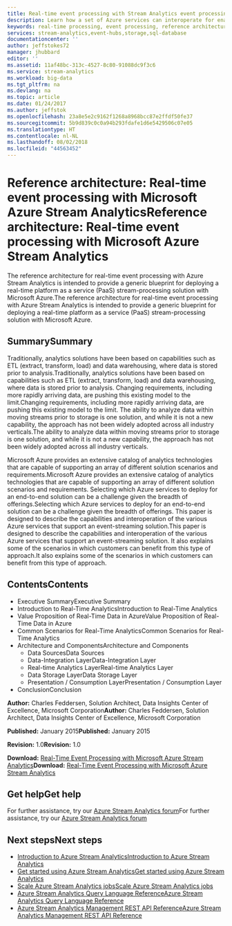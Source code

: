 ```yaml
---
title: Real-time event processing with Stream Analytics event processing | Microsoft Docs
description: Learn how a set of Azure services can interoperate for enabling real-time event processing and analytics.
keywords: real-time processing, event processing, reference architecture
services: stream-analytics,event-hubs,storage,sql-database
documentationcenter: ''
author: jeffstokes72
manager: jhubbard
editor: ''
ms.assetid: 11af48bc-313c-4527-8c80-91088dc9f3c6
ms.service: stream-analytics
ms.workload: big-data
ms.tgt_pltfrm: na
ms.devlang: na
ms.topic: article
ms.date: 01/24/2017
ms.author: jeffstok
ms.openlocfilehash: 23a8e5e2c9162f1268a8968bcc87e2ffdf50fe37
ms.sourcegitcommit: 5b9d839c0c0a94b293fdafe1d6e5429506c07e05
ms.translationtype: HT
ms.contentlocale: nl-NL
ms.lasthandoff: 08/02/2018
ms.locfileid: "44563452"
---
```

# <a name="reference-architecture-real-time-event-processing-with-microsoft-azure-stream-analytics"></a><span data-ttu-id="483f9-104">Reference architecture: Real-time event processing with Microsoft Azure Stream Analytics</span><span class="sxs-lookup"><span data-stu-id="483f9-104">Reference architecture: Real-time event processing with Microsoft Azure Stream Analytics</span></span>
<span data-ttu-id="483f9-105">The reference architecture for real-time event processing with Azure Stream Analytics is intended to provide a generic blueprint for deploying a real-time platform as a service (PaaS) stream-processing solution with Microsoft Azure.</span><span class="sxs-lookup"><span data-stu-id="483f9-105">The reference architecture for real-time event processing with Azure Stream Analytics is intended to provide a generic blueprint for deploying a real-time platform as a service (PaaS) stream-processing solution with Microsoft Azure.</span></span>

## <a name="summary"></a><span data-ttu-id="483f9-106">Summary</span><span class="sxs-lookup"><span data-stu-id="483f9-106">Summary</span></span>
<span data-ttu-id="483f9-107">Traditionally, analytics solutions have been based on capabilities such as ETL (extract, transform, load) and data warehousing, where data is stored prior to analysis.</span><span class="sxs-lookup"><span data-stu-id="483f9-107">Traditionally, analytics solutions have been based on capabilities such as ETL (extract, transform, load) and data warehousing, where data is stored prior to analysis.</span></span> <span data-ttu-id="483f9-108">Changing requirements, including more rapidly arriving data, are pushing this existing model to the limit.</span><span class="sxs-lookup"><span data-stu-id="483f9-108">Changing requirements, including more rapidly arriving data, are pushing this existing model to the limit.</span></span> <span data-ttu-id="483f9-109">The ability to analyze data within moving streams prior to storage is one solution, and while it is not a new capability, the approach has not been widely adopted across all industry verticals.</span><span class="sxs-lookup"><span data-stu-id="483f9-109">The ability to analyze data within moving streams prior to storage is one solution, and while it is not a new capability, the approach has not been widely adopted across all industry verticals.</span></span> 

<span data-ttu-id="483f9-110">Microsoft Azure provides an extensive catalog of analytics technologies that are capable of supporting an array of different solution scenarios and requirements.</span><span class="sxs-lookup"><span data-stu-id="483f9-110">Microsoft Azure provides an extensive catalog of analytics technologies that are capable of supporting an array of different solution scenarios and requirements.</span></span> <span data-ttu-id="483f9-111">Selecting which Azure services to deploy for an end-to-end solution can be a challenge given the breadth of offerings.</span><span class="sxs-lookup"><span data-stu-id="483f9-111">Selecting which Azure services to deploy for an end-to-end solution can be a challenge given the breadth of offerings.</span></span> <span data-ttu-id="483f9-112">This paper is designed to describe the capabilities and interoperation of the various Azure services that support an event-streaming solution.</span><span class="sxs-lookup"><span data-stu-id="483f9-112">This paper is designed to describe the capabilities and interoperation of the various Azure services that support an event-streaming solution.</span></span> <span data-ttu-id="483f9-113">It also explains some of the scenarios in which customers can benefit from this type of approach.</span><span class="sxs-lookup"><span data-stu-id="483f9-113">It also explains some of the scenarios in which customers can benefit from this type of approach.</span></span>

## <a name="contents"></a><span data-ttu-id="483f9-114">Contents</span><span class="sxs-lookup"><span data-stu-id="483f9-114">Contents</span></span>
* <span data-ttu-id="483f9-115">Executive Summary</span><span class="sxs-lookup"><span data-stu-id="483f9-115">Executive Summary</span></span>
* <span data-ttu-id="483f9-116">Introduction to Real-Time Analytics</span><span class="sxs-lookup"><span data-stu-id="483f9-116">Introduction to Real-Time Analytics</span></span>
* <span data-ttu-id="483f9-117">Value Proposition of Real-Time Data in Azure</span><span class="sxs-lookup"><span data-stu-id="483f9-117">Value Proposition of Real-Time Data in Azure</span></span>
* <span data-ttu-id="483f9-118">Common Scenarios for Real-Time Analytics</span><span class="sxs-lookup"><span data-stu-id="483f9-118">Common Scenarios for Real-Time Analytics</span></span>
* <span data-ttu-id="483f9-119">Architecture and Components</span><span class="sxs-lookup"><span data-stu-id="483f9-119">Architecture and Components</span></span>
  * <span data-ttu-id="483f9-120">Data Sources</span><span class="sxs-lookup"><span data-stu-id="483f9-120">Data Sources</span></span>
  * <span data-ttu-id="483f9-121">Data-Integration Layer</span><span class="sxs-lookup"><span data-stu-id="483f9-121">Data-Integration Layer</span></span>
  * <span data-ttu-id="483f9-122">Real-time Analytics Layer</span><span class="sxs-lookup"><span data-stu-id="483f9-122">Real-time Analytics Layer</span></span>
  * <span data-ttu-id="483f9-123">Data Storage Layer</span><span class="sxs-lookup"><span data-stu-id="483f9-123">Data Storage Layer</span></span>
  * <span data-ttu-id="483f9-124">Presentation / Consumption Layer</span><span class="sxs-lookup"><span data-stu-id="483f9-124">Presentation / Consumption Layer</span></span>
* <span data-ttu-id="483f9-125">Conclusion</span><span class="sxs-lookup"><span data-stu-id="483f9-125">Conclusion</span></span>

<span data-ttu-id="483f9-126">**Author:** Charles Feddersen, Solution Architect, Data Insights Center of Excellence, Microsoft Corporation</span><span class="sxs-lookup"><span data-stu-id="483f9-126">**Author:** Charles Feddersen, Solution Architect, Data Insights Center of Excellence, Microsoft Corporation</span></span>

<span data-ttu-id="483f9-127">**Published:** January 2015</span><span class="sxs-lookup"><span data-stu-id="483f9-127">**Published:** January 2015</span></span>

<span data-ttu-id="483f9-128">**Revision:** 1.0</span><span class="sxs-lookup"><span data-stu-id="483f9-128">**Revision:** 1.0</span></span>

<span data-ttu-id="483f9-129">**Download:** [Real-Time Event Processing with Microsoft Azure Stream Analytics](http://download.microsoft.com/download/6/2/3/623924DE-B083-4561-9624-C1AB62B5F82B/real-time-event-processing-with-microsoft-azure-stream-analytics.pdf)</span><span class="sxs-lookup"><span data-stu-id="483f9-129">**Download:** [Real-Time Event Processing with Microsoft Azure Stream Analytics](http://download.microsoft.com/download/6/2/3/623924DE-B083-4561-9624-C1AB62B5F82B/real-time-event-processing-with-microsoft-azure-stream-analytics.pdf)</span></span>

## <a name="get-help"></a><span data-ttu-id="483f9-130">Get help</span><span class="sxs-lookup"><span data-stu-id="483f9-130">Get help</span></span>
<span data-ttu-id="483f9-131">For further assistance, try our [Azure Stream Analytics forum](https://social.msdn.microsoft.com/Forums/en-US/home?forum=AzureStreamAnalytics)</span><span class="sxs-lookup"><span data-stu-id="483f9-131">For further assistance, try our [Azure Stream Analytics forum](https://social.msdn.microsoft.com/Forums/en-US/home?forum=AzureStreamAnalytics)</span></span>

## <a name="next-steps"></a><span data-ttu-id="483f9-132">Next steps</span><span class="sxs-lookup"><span data-stu-id="483f9-132">Next steps</span></span>
* [<span data-ttu-id="483f9-133">Introduction to Azure Stream Analytics</span><span class="sxs-lookup"><span data-stu-id="483f9-133">Introduction to Azure Stream Analytics</span></span>](stream-analytics-introduction.md)
* [<span data-ttu-id="483f9-134">Get started using Azure Stream Analytics</span><span class="sxs-lookup"><span data-stu-id="483f9-134">Get started using Azure Stream Analytics</span></span>](stream-analytics-get-started.md)
* [<span data-ttu-id="483f9-135">Scale Azure Stream Analytics jobs</span><span class="sxs-lookup"><span data-stu-id="483f9-135">Scale Azure Stream Analytics jobs</span></span>](stream-analytics-scale-jobs.md)
* [<span data-ttu-id="483f9-136">Azure Stream Analytics Query Language Reference</span><span class="sxs-lookup"><span data-stu-id="483f9-136">Azure Stream Analytics Query Language Reference</span></span>](https://msdn.microsoft.com/library/azure/dn834998.aspx)
* [<span data-ttu-id="483f9-137">Azure Stream Analytics Management REST API Reference</span><span class="sxs-lookup"><span data-stu-id="483f9-137">Azure Stream Analytics Management REST API Reference</span></span>](https://msdn.microsoft.com/library/azure/dn835031.aspx)

